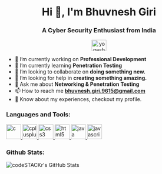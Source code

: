 <h1 align="center">Hi 👋, I'm Bhuvnesh Giri</h1>
<h3 align="center">A Cyber Security Enthusiast from India </h3>

<p align="center">
<a href="https://www.linkedin.com/in/bhuvnesh-giri-5a25bb195/" target="blank"><img align="center" src="https://cdn.jsdelivr.net/npm/simple-icons@3.0.1/icons/linkedin.svg" alt="yogesh-g-89aa83108" height="30" width="40" /></a>
</p>

- 🔭 I’m currently working on **Professional Development**
- 🌱 I’m currently learning **Penetration Testing**
- 👯 I’m looking to collaborate on **doing something new.**
- 🤝 I’m looking for help in **creating something amazing.**
- 💬 Ask me about **Networking & Penetration Testing**
- 📫 How to reach me **bhuvnesh.giri.9615@gmail.com**
- 📄 Know about my experiences, checkout my profile.


<h3 align="left">Languages and Tools:</h3>
<p align="left"> 
<a href="https://www.cprogramming.com/" target="_blank"> <img src="https://devicons.github.io/devicon/devicon.git/icons/c/c-original.svg" alt="c" width="40" height="40"/> </a> <a href="https://www.w3schools.com/cpp/" target="_blank"> <img src="https://devicons.github.io/devicon/devicon.git/icons/cplusplus/cplusplus-original.svg" alt="cplusplus" width="40" height="40"/> </a> <a href="https://www.w3schools.com/css/" target="_blank"> <img src="https://devicons.github.io/devicon/devicon.git/icons/css3/css3-original-wordmark.svg" alt="css3" width="40" height="40"/> </a> <a href="https://www.w3.org/html/" target="_blank"> <img src="https://devicons.github.io/devicon/devicon.git/icons/html5/html5-original-wordmark.svg" alt="html5" width="40" height="40"/> </a> <a href="https://www.java.com" target="_blank"> <img src="https://devicons.github.io/devicon/devicon.git/icons/java/java-original-wordmark.svg" alt="java" width="40" height="40"/> </a> <a href="https://developer.mozilla.org/en-US/docs/Web/JavaScript" target="_blank"> <img src="https://devicons.github.io/devicon/devicon.git/icons/javascript/javascript-original.svg" alt="javascript" width="40" height="40"/> </a>

<br/>

<h3 align="left">Github Stats:</h3>
<img align="left" alt="codeSTACKr's GitHub Stats" src="https://github-readme-stats.codestackr.vercel.app/api?username=bhuvneshgiri7&show_icons=true&hide_border=true" />
